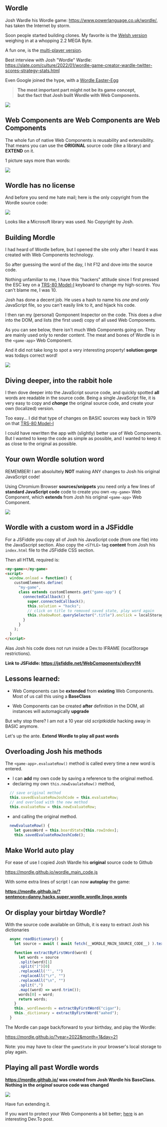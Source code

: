 ## Wordle


Josh Wardle his Wordle game: https://www.powerlanguage.co.uk/wordle/,  
has taken the Internet by storm.

Soon people started building clones. My favorite is the [Welsh version](https://www.hiriaith.cymru/gairglo) weighing in at a whopping 2.2 MEGA Byte.

A fun one, is the [multi-player version](https://www.youtube.com/watch?v=uvCl39bemp0).

Best interview with Josh "Wordle" Wardle: https://slate.com/culture/2022/01/wordle-game-creator-wardle-twitter-scores-strategy-stats.html

Even Google joined the hype, with a [Wordle Easter-Egg](https://9to5google.com/2022/01/21/google-wordle-easter-egg/)


> **The most important part might not be its game concept,**  
> **but the fact that Josh built Wordle with Web Components.**

![](https://i.imgur.com/ImT31Wc.png)

## Web Components are Web Components are Web Components

The whole fun of native Web Components is reusability and extensibility.  
That means you can use the **ORIGINAL** source code (like a library) and **EXTEND** on it.

1 picture says more than words:

![](https://i.imgur.com/Taw5g55.png)

## Wordle has no license

And before you send me hate mail; here is the only copyright from the Wordle source code:

![](https://i.imgur.com/b96worl.png)

Looks like a Microsoft library was used. No Copyright by Josh.

## Building Mordle


I had heard of Wordle before, but I opened the site only after I heard it was created with Web Components technology.

So after guessing the word of the day, I hit F12 and dove into the source code.

Nothing unfamiliar to me, I have this "hackers" attitude since I first pressed the ESC key on a [TRS-80 Model-I](http://www.trs-80.org/model-1/) keyboard to change my high-scores. You can't blame me, I was 10.

Josh has done a decent job. He uses a hash to name his _one and only_ JavaScript file, so you can't easily link to it, and hijack his code.

I then ran my (personal) Qomponent Inspector on the code. This does a _dive_ into the DOM, and lists (the first used) copy of all used Web Components.

As you can see below, there isn't much Web Components going on. They are mainly used only to render content. The meat and bones of Wordle is in the `<game-app>` Web Component.

And it did not take long to spot a very interesting property! **solution:gorge** was todays correct word!

![](https://i.imgur.com/h8ivuGz.png)

## Diving deeper, into the rabbit hole

I then dove deeper into the JavaScript source code, and quickly spotted **all** words are readable in the source code. Being a single JavaScript file, it is very easy to copy and **_change_** the original source code, and create your own (localized) version.

Too easy... I did that type of changes on BASIC sources way back in 1979 on that [TRS-80 Model-I](http://www.trs-80.org/model-1/)

I could have rewritten the app with (slightly) better use of Web Components. But I wanted to keep the code as simple as possible, and I wanted to keep it as close to the original as possible.

## Your own Wordle solution word

REMEMBER! I am absolultely **NOT** making ANY changes to Josh his original JavaScript code!

Using Chromium Browser **sources/snippets** you need only a few lines of **standard JavaScript code** code to create you own ``<my-game>`` Web Component, which **extends** from Josh his original ``<game-app>`` Web Component.

![](https://i.imgur.com/Vhm0AVH.png)

## Wordle with a custom word in a JSFiddle

For a JSFiddle you copy all of Josh his JavaScript code (from one file) into the JavaSscript section.
Also copy the ``<STYLE>`` tag **content** from Josh his ``index.html`` file to the JSFiddle CSS section.

Then all HTML required is:

```html
<my-game></my-game>
<script>
  window.onload = function() {
    customElements.define(
      "my-game",
      class extends customElements.get("game-app") {
        connectedCallback() {
          super.connectedCallback();
          this.solution = "hacks"; 
          // click on title to removed saved state, play word again
          this.shadowRoot.querySelector(".title").onclick = localStorage.removeItem("gameState");
        }
      }
    ); 
  }
</script>
```

Alas Josh his code does not run inside a Dev.to IFRAME (localStorage restrictions).

**Link to JSFiddle: https://jsfiddle.net/WebComponents/x8eyv1f4**

## Lessons learned:

- Web Components can be **extended** from **existing** Web Components. Most of us call this using a **BaseClass**

- Web Components can be created **after** definition in the DOM, all instances will automagically **upgrade**

But why stop there? I am not a 10 year old _scriptkiddie_ hacking away in BASIC anymore.

Let's up the ante. **Extend Wordle to play all past words**


## Overloading Josh his methods


The ``<game-app>.evaluateRow()`` method is called every time a new word is entered.	

* I can **add** my own code by saving a reference to the original method.
* declaring my own ``this.newEvaulateRow()`` method, 

```javascript
  // save original method
  this.savedEvaluateRowJoshCode = this.evaluateRow;
  // and overload with the new method
  this.evaluateRow = this.newEvaluateRow;
```

* and calling the original method.

```javascript
  newEvaluateRow() {
    let guessWord = this.boardState[this.rowIndex];
    this.savedEvaluateRowJoshCode();
```

## Make World auto play

For ease of use I copied Josh Wardle his **original** source code to Github

https://mordle.github.io/wordle_main_code.js

With some extra lines of script I can now **autoplay** the game:

**https://mordle.github.io/?sentence=danny,hacks,super,wordle,wordle,lingo,words**


## Or display your birtday Wordle?

With the source code available on Github, it is easy to extract Josh his dictionaries

```javascript
  async readDictionary() {
    let source = await ( await fetch(__WORDLE_MAIN_SOURCE_CODE__) ).text();

    function extractByFirstWord(word) {
      let words = source
      .split(word)[1]
      .split("]")[0]
      .replaceAll('"', "")
      .replaceAll("\r", "")
      .replaceAll("\n", "")
      .split(",")
      .map((word) => word.trim());
      words[0] = word;
      return words;
    }
    this._wordlewords = extractByFirstWord("cigar");
    this._dictionary = extractByFirstWord("aahed");
  }
```

The Mordle can page back/forward to your birthday, and play the Wordle:

https://mordle.github.io/?year=2022&month=1&day=21

Note: you may have to clear the ``gameState`` in your browser's local storage to play again.

## Playing all past Wordle words

**https://mordle.github.io/ was created from Josh Wardle his BaseClass. Nothing in the _original_ source code was changed**

![](https://i.imgur.com/pBBbQ0d.png)

Have fun extending it.

If you want to protect your Web Components a bit better; [here](https://dev.to/dannyengelman/protecting-your-web-components-but-you-did-not-hear-this-from-me-3b59) is an interesting Dev.To post.
